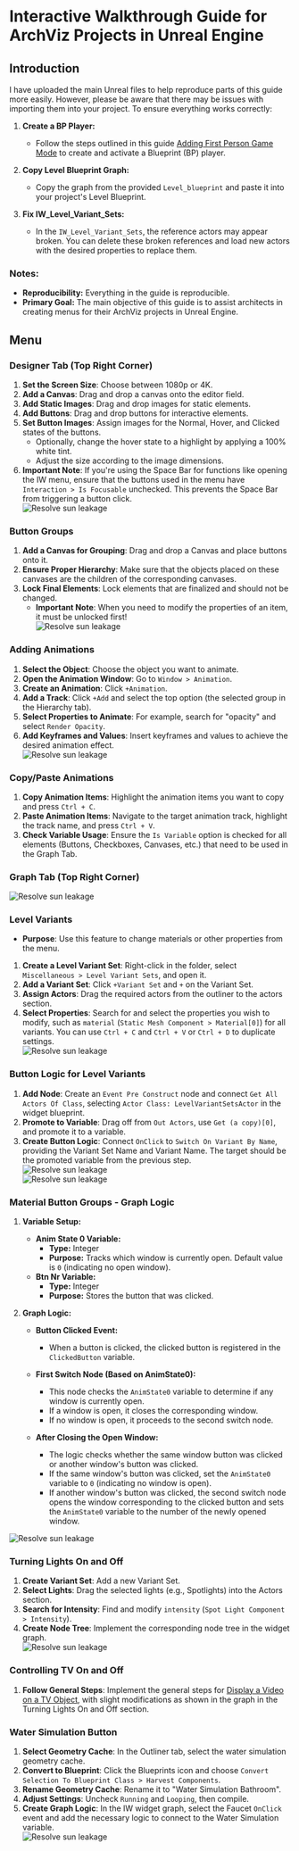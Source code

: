 # Interactive Walkthrough Guide for ArchViz Projects in Unreal Engine

## Introduction

I have uploaded the main Unreal files to help reproduce parts of this guide more easily. However, please be aware that there may be issues with importing them into your project. To ensure everything works correctly:

1. **Create a BP Player:**
   - Follow the steps outlined in this guide [Adding First Person Game Mode](https://github.com/accaderi/Unreal-Engine-Quick-Guide-for-Architects?tab=readme-ov-file#adding-first-person-game-mode) to create and activate a Blueprint (BP) player.

2. **Copy Level Blueprint Graph:**
   - Copy the graph from the provided `Level_blueprint` and paste it into your project's Level Blueprint.

3. **Fix IW_Level_Variant_Sets:**
   - In the `IW_Level_Variant_Sets`, the reference actors may appear broken. You can delete these broken references and load new actors with the desired properties to replace them.

### Notes:
- **Reproducibility:** Everything in the guide is reproducible.
- **Primary Goal:** The main objective of this guide is to assist architects in creating menus for their ArchViz projects in Unreal Engine.


## Menu

### Designer Tab (Top Right Corner)

1. **Set the Screen Size**: Choose between 1080p or 4K.
2. **Add a Canvas**: Drag and drop a canvas onto the editor field.
3. **Add Static Images**: Drag and drop images for static elements.
4. **Add Buttons**: Drag and drop buttons for interactive elements.
5. **Set Button Images**: Assign images for the Normal, Hover, and Clicked states of the buttons.
   - Optionally, change the hover state to a highlight by applying a 100% white tint.
   - Adjust the size according to the image dimensions.
6. **Important Note**: If you're using the Space Bar for functions like opening the IW menu, ensure that the buttons used in the menu have `Interaction > Is Focusable` unchecked. This prevents the Space Bar from triggering a button click.  
![Resolve sun leakage](images_for_readme/image32.png)

### Button Groups

1. **Add a Canvas for Grouping**: Drag and drop a Canvas and place buttons onto it.
2. **Ensure Proper Hierarchy**: Make sure that the objects placed on these canvases are the children of the corresponding canvases.
3. **Lock Final Elements**: Lock elements that are finalized and should not be changed.
   - **Important Note**: When you need to modify the properties of an item, it must be unlocked first!  
   ![Resolve sun leakage](images_for_readme/image41.png)

### Adding Animations

1. **Select the Object**: Choose the object you want to animate.
2. **Open the Animation Window**: Go to `Window > Animation`.
3. **Create an Animation**: Click `+Animation`.
4. **Add a Track**: Click `+Add` and select the top option (the selected group in the Hierarchy tab).
5. **Select Properties to Animate**: For example, search for "opacity" and select `Render Opacity`.
6. **Add Keyframes and Values**: Insert keyframes and values to achieve the desired animation effect.  
![Resolve sun leakage](images_for_readme/image26.png)

### Copy/Paste Animations

1. **Copy Animation Items**: Highlight the animation items you want to copy and press `Ctrl + C`.
2. **Paste Animation Items**: Navigate to the target animation track, highlight the track name, and press `Ctrl + V`.
3. **Check Variable Usage**: Ensure the `Is Variable` option is checked for all elements (Buttons, Checkboxes, Canvases, etc.) that need to be used in the Graph Tab.

### Graph Tab (Top Right Corner)
![Resolve sun leakage](images_for_readme/image51.png)

### Level Variants

- **Purpose**: Use this feature to change materials or other properties from the menu.
  
1. **Create a Level Variant Set**: Right-click in the folder, select `Miscellaneous > Level Variant Sets`, and open it.
2. **Add a Variant Set**: Click `+Variant Set` and `+` on the Variant Set.
3. **Assign Actors**: Drag the required actors from the outliner to the actors section.
4. **Select Properties**: Search for and select the properties you wish to modify, such as `material` (`Static Mesh Component > Material[0]`) for all variants. You can use `Ctrl + C` and `Ctrl + V` or `Ctrl + D` to duplicate settings.  
![Resolve sun leakage](images_for_readme/image31.png)

### Button Logic for Level Variants

1. **Add Node**: Create an `Event Pre Construct` node and connect `Get All Actors Of Class`, selecting `Actor Class: LevelVariantSetsActor` in the widget blueprint.
2. **Promote to Variable**: Drag off from `Out Actors`, use `Get (a copy)[0]`, and promote it to a variable.
3. **Create Button Logic**: Connect `OnClick` to `Switch On Variant By Name`, providing the Variant Set Name and Variant Name. The target should be the promoted variable from the previous step.  
![Resolve sun leakage](images_for_readme/image54.png)  
![Resolve sun leakage](images_for_readme/image55.png)

### Material Button Groups - Graph Logic

1. **Variable Setup:**
   - **Anim State 0 Variable:** 
     - **Type:** Integer
     - **Purpose:** Tracks which window is currently open. Default value is `0` (indicating no open window).
   - **Btn Nr Variable:**
     - **Type:** Integer
     - **Purpose:** Stores the button that was clicked.

2. **Graph Logic:**

   - **Button Clicked Event:**
     - When a button is clicked, the clicked button is registered in the `ClickedButton` variable.

   - **First Switch Node (Based on AnimState0):**
     - This node checks the `AnimState0` variable to determine if any window is currently open.
     - If a window is open, it closes the corresponding window.
     - If no window is open, it proceeds to the second switch node.

   - **After Closing the Open Window:**
     - The logic checks whether the same window button was clicked or another window's button was clicked.
     - If the same window's button was clicked, set the `AnimState0` variable to `0` (indicating no window is open).
     - If another window's button was clicked, the second switch node opens the window corresponding to the clicked button and sets the `AnimState0` variable to the number of the newly opened window.  

![Resolve sun leakage](images_for_readme/image57.png)


### Turning Lights On and Off

1. **Create Variant Set**: Add a new Variant Set.
2. **Select Lights**: Drag the selected lights (e.g., Spotlights) into the Actors section.
3. **Search for Intensity**: Find and modify `intensity` (`Spot Light Component > Intensity`).
4. **Create Node Tree**: Implement the corresponding node tree in the widget graph.  
![Resolve sun leakage](images_for_readme/image58.png)

### Controlling TV On and Off

1. **Follow General Steps**: Implement the general steps for [Display a Video on a TV Object](https://github.com/accaderi/Unreal-Engine-Quick-Guide-for-Architects?tab=readme-ov-file#display-a-video-on-a-tv-object), with slight modifications as shown in the graph in the Turning Lights On and Off section.

### Water Simulation Button

1. **Select Geometry Cache**: In the Outliner tab, select the water simulation geometry cache.
2. **Convert to Blueprint**: Click the Blueprints icon and choose `Convert Selection To Blueprint Class > Harvest Components`.
3. **Rename Geometry Cache**: Rename it to "Water Simulation Bathroom".
4. **Adjust Settings**: Uncheck `Running` and `Looping`, then compile.
5. **Create Graph Logic**: In the IW widget graph, select the Faucet `OnClick` event and add the necessary logic to connect to the Water Simulation variable.  
![Resolve sun leakage](images_for_readme/image56.png)